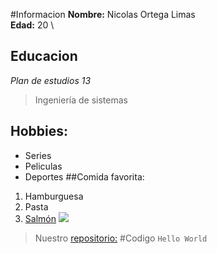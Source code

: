 #Informacion
**Nombre:** Nicolas Ortega Limas\
**Edad:** 20 \
## Educacion
*Plan de estudios 13*
>Ingeniería de sistemas

## Hobbies:
- Series
- Peliculas
- Deportes
##Comida favorita:
1. Hamburguesa
2. Pasta
3. [Salmón][1]
![](https://upload.wikimedia.org/wikipedia/commons/9/91/Oncorhynchus_keta.jpeg)

>Nuestro [repositorio:](https://github.com/kirilka97/ciclos1.git)
 #Codigo
`Hello World`

[1]: https://es.wikipedia.org/wiki/Oncorhynchus
